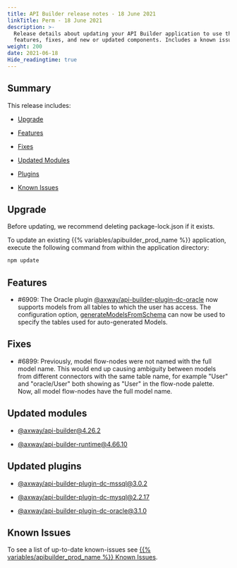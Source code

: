 ```yaml
---
title: API Builder release notes - 18 June 2021
linkTitle: Perm - 18 June 2021
description: >-
  Release details about updating your API Builder application to use the new
  features, fixes, and new or updated components. Includes a known issues list.
weight: 200
date: 2021-06-18
Hide_readingtime: true
---
```


## Summary

This release includes:

* [Upgrade](#upgrade)

* [Features](#features)

* [Fixes](#fixes)

* [Updated Modules](#updated-modules)

* [Plugins](#updated-plugins)

* [Known Issues](#known-issues)

## Upgrade

Before updating, we recommend deleting package-lock.json if it exists.

To update an existing {{% variables/apibuilder_prod_name %}} application, execute the following command from within the application directory:

```bash
npm update
```

## Features

* #6909: The Oracle plugin [@axway/api-builder-plugin-dc-oracle](https://www.npmjs.com/package/@axway/api-builder-plugin-dc-oracle) now supports models from all tables to which the user has access. The configuration option, [generateModelsFromSchema](/docs/developer_guide/connectors/oracle_connector/#configuration) can now be used to specify the tables used for auto-generated Models.

## Fixes

* #6899: Previously, model flow-nodes were not named with the full model name. This would end up causing ambiguity between models from different connectors with the same table name, for example "User" and "oracle/User" both showing as "User" in the flow-node palette. Now, all model flow-nodes have the full model name.

## Updated modules

* [@axway/api-builder@4.26.2](https://www.npmjs.com/package/@axway/api-builder/v/4.26.2)

* [@axway/api-builder-runtime@4.66.10](https://www.npmjs.com/package/@axway/api-builder-runtime/v/4.66.10)

## Updated plugins

* [@axway/api-builder-plugin-dc-mssql@3.0.2](https://www.npmjs.com/package/@axway/api-builder-plugin-dc-mssql/v/3.0.2)

* [@axway/api-builder-plugin-dc-mysql@2.2.17](https://www.npmjs.com/package/@axway/api-builder-plugin-dc-mysql/v/2.2.17)

* [@axway/api-builder-plugin-dc-oracle@3.1.0](https://www.npmjs.com/package/@axway/api-builder-plugin-dc-oracle/v/3.1.0)

## Known Issues

To see a list of up-to-date known-issues see [{{% variables/apibuilder_prod_name %}} Known Issues](/docs/known_issues/).
